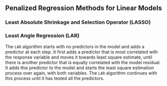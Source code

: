 ## Penalized Regression Methods for Linear Models

### Least Absolute Shrinkage and Selection Operator (LASSO)

### Least Angle Regression (LAR)

The `LAR` algorithm starts with no predictors in the model and adds a predictor at each step. It first adds a predictor that is most correlated with the response variable and moves it towards least square estimate, until there is another predictor that is equally correlated with the model residual. It adds this predictor to the model and starts the least square estimation process over again, with both variables. The `LAR` algorithm continues with this process until it has tested all the predictors.
